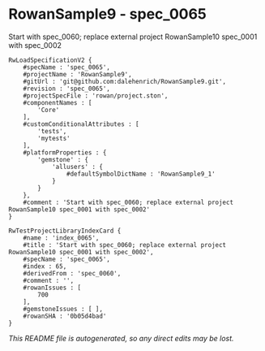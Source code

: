 # RowanSample9 - spec_0065
Start with spec_0060; replace external project RowanSample10 spec_0001 with spec_0002
```
RwLoadSpecificationV2 {
	#specName : 'spec_0065',
	#projectName : 'RowanSample9',
	#gitUrl : 'git@github.com:dalehenrich/RowanSample9.git',
	#revision : 'spec_0065',
	#projectSpecFile : 'rowan/project.ston',
	#componentNames : [
		'Core'
	],
	#customConditionalAttributes : [
		'tests',
		'mytests'
	],
	#platformProperties : {
		'gemstone' : {
			'allusers' : {
				#defaultSymbolDictName : 'RowanSample9_1'
			}
		}
	},
	#comment : 'Start with spec_0060; replace external project RowanSample10 spec_0001 with spec_0002'
}

RwTestProjectLibraryIndexCard {
	#name : 'index_0065',
	#title : 'Start with spec_0060; replace external project RowanSample10 spec_0001 with spec_0002',
	#specName : 'spec_0065',
	#index : 65,
	#derivedFrom : 'spec_0060',
	#comment : '',
	#rowanIssues : [
		700
	],
	#gemstoneIssues : [ ],
	#rowanSHA : '0b05d4bad'
}
```

*This README file is autogenerated, so any direct edits may be lost.*
